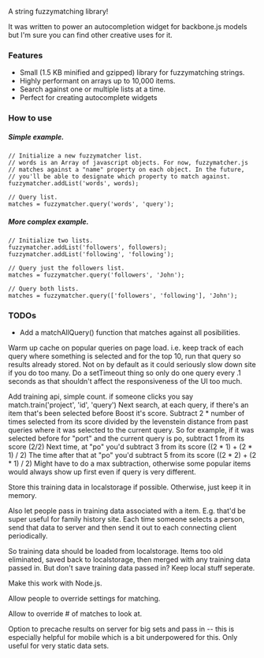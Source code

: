 A string fuzzymatching library!

It was written to power an autocompletion widget for backbone.js models
but I'm sure you can find other creative uses for it.

### Features

* Small (1.5 KB minified and gzipped) library for fuzzymatching strings.
* Highly performant on arrays up to 10,000 items.
* Search against one or multiple lists at a time.
* Perfect for creating autocomplete widgets

### How to use

##### Simple example.

    // Initialize a new fuzzymatcher list.
    // words is an Array of javascript objects. For now, fuzzymatcher.js
    // matches against a "name" property on each object. In the future,
    // you'll be able to designate which property to match against.
    fuzzymatcher.addList('words', words);

    // Query list.
    matches = fuzzymatcher.query('words', 'query');

##### More complex example.

    // Initialize two lists.
    fuzzymatcher.addList('followers', followers);
    fuzzymatcher.addList('following', 'following');

    // Query just the followers list.
    matches = fuzzymatcher.query('followers', 'John');

    // Query both lists.
    matches = fuzzymatcher.query(['followers', 'following'], 'John');

### TODOs

* Add a matchAllQuery() function that matches against all posibilities.

Warm up cache on popular queries on page load. i.e. keep track of each query where something is selected and for the top 10, run that query so results already stored.
Not on by default as it could seriously slow down site if you do too many.
Do a setTimeout thing so only do one query every .1 seconds as that shouldn't affect the responsiveness of the UI too much.

Add training api, simple count. if someone clicks you say match.train('project', 'id', 'query')
Next search, at each query, if there's an item that's been selected before
Boost it's score. Subtract 2 * number of times selected from its score divided by the levenstein distance from past queries where it was selected
to the current query. So for example, if it was selected before for "port" and the current query is po, subtract 1 from its score (2/2)
Next time, at "po" you'd subtract 3 from its score ((2 * 1) + (2 * 1) / 2)
The time after that at "po" you'd subtract 5 from its score ((2 * 2) + (2 * 1) / 2)
Might have to do a max subtraction, otherwise some popular items would always show up first even
if query is very different.

Store this training data in localstorage if possible. Otherwise, just keep it in memory.

Also let people pass in training data associated with a item. E.g. that'd be super useful for family history site.
Each time someone selects a person, send that data to server and then send it out to each connecting client periodically.

So training data should be loaded from localstorage. Items too old eliminated, saved back to localstorage, then merged with any training data passed in.
But don't save training data passed in? Keep local stuff seperate.

Make this work with Node.js.

Allow people to override settings for matching.

Allow to override # of matches to look at.

Option to precache results on server for big sets and pass in -- this is
especially helpful for mobile which is a bit underpowered for this.
Only useful for very static data sets.
